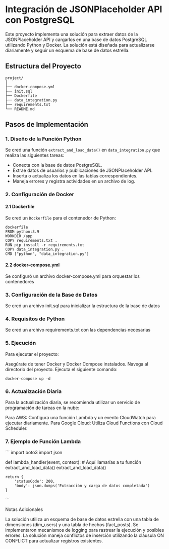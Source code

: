 # Integración de JSONPlaceholder API con PostgreSQL

Este proyecto implementa una solución para extraer datos de la JSONPlaceholder API y cargarlos en una base de datos PostgreSQL utilizando Python y Docker. La solución está diseñada para actualizarse diariamente y seguir un esquema de base de datos estrella.

## Estructura del Proyecto

```
project/
│
├── docker-compose.yml
├── init.sql
├── Dockerfile
├── data_integration.py
├── requirements.txt
└── README.md
```

## Pasos de Implementación

### 1. Diseño de la Función Python

Se creó una función `extract_and_load_data()` en `data_integration.py` que realiza las siguientes tareas:

- Conecta con la base de datos PostgreSQL.
- Extrae datos de usuarios y publicaciones de JSONPlaceholder API.
- Inserta o actualiza los datos en las tablas correspondientes.
- Maneja errores y registra actividades en un archivo de log.

### 2. Configuración de Docker

#### 2.1 Dockerfile

Se creó un `Dockerfile` para el contenedor de Python:

```
dockerfile
FROM python:3.9
WORKDIR /app
COPY requirements.txt .
RUN pip install -r requirements.txt
COPY data_integration.py .
CMD ["python", "data_integration.py"]
```

#### 2.2 docker-compose.yml

Se configuró un archivo docker-compose.yml para orquestar los contenedores

### 3. Configuración de la Base de Datos

Se creó un archivo init.sql para inicializar la estructura de la base de datos

### 4. Requisitos de Python

Se creó un archivo requirements.txt con las dependencias necesarias

### 5. Ejecución

Para ejecutar el proyecto:

Asegúrate de tener Docker y Docker Compose instalados.
Navega al directorio del proyecto.
Ejecuta el siguiente comando:

```
docker-compose up -d
```

### 6. Actualización Diaria

Para la actualización diaria, se recomienda utilizar un servicio de programación de tareas en la nube:

Para AWS: Configura una función Lambda y un evento CloudWatch para ejecutar diariamente.
Para Google Cloud: Utiliza Cloud Functions con Cloud Scheduler.

### 7. Ejemplo de Función Lambda

´´´
import boto3
import json

def lambda_handler(event, context): # Aquí llamarías a tu función extract_and_load_data()
extract_and_load_data()

    return {
        'statusCode': 200,
        'body': json.dumps('Extracción y carga de datos completada')
    }

´´´

Notas Adicionales

La solución utiliza un esquema de base de datos estrella con una tabla de dimensiones (dim_users) y una tabla de hechos (fact_posts).
Se implementaron mecanismos de logging para rastrear la ejecución y posibles errores.
La solución maneja conflictos de inserción utilizando la cláusula ON CONFLICT para actualizar registros existentes.
